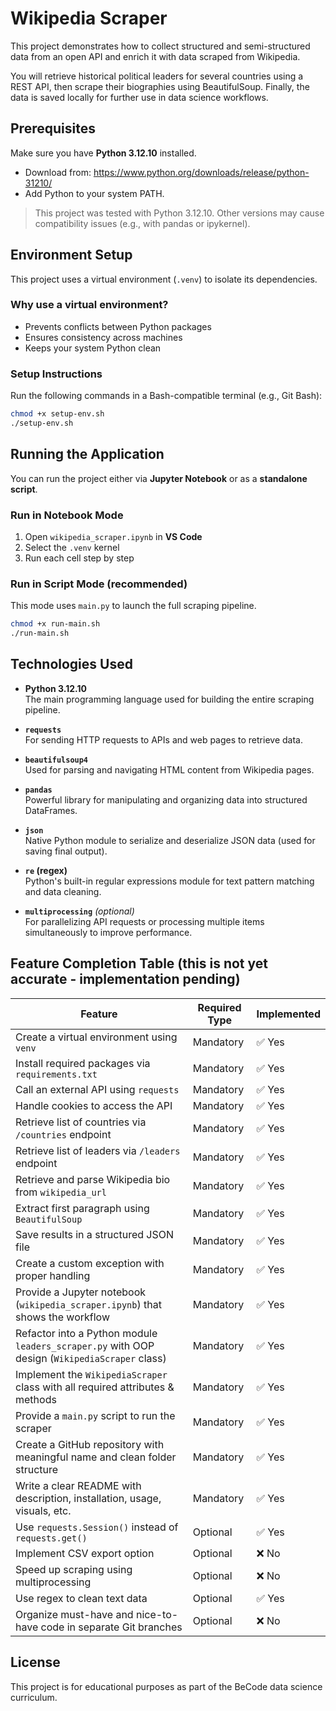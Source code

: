 # Wikipedia Scraper 


This project demonstrates how to collect structured and semi-structured data from an open API and enrich it with data scraped from Wikipedia.

You will retrieve historical political leaders for several countries using a REST API, then scrape their biographies using BeautifulSoup. Finally, the data is saved locally for further use in data science workflows.



## Prerequisites

Make sure you have **Python 3.12.10** installed.

- Download from: https://www.python.org/downloads/release/python-31210/
- Add Python to your system PATH.

>  This project was tested with Python 3.12.10. Other versions may cause compatibility issues (e.g., with pandas or ipykernel).


## Environment Setup

This project uses a virtual environment (`.venv`) to isolate its dependencies.

### Why use a virtual environment?

- Prevents conflicts between Python packages
- Ensures consistency across machines
- Keeps your system Python clean

### Setup Instructions

Run the following commands in a Bash-compatible terminal (e.g., Git Bash):

```bash
chmod +x setup-env.sh
./setup-env.sh
```

## Running the Application

You can run the project either via **Jupyter Notebook** or as a **standalone script**.

### Run in Notebook Mode

1. Open `wikipedia_scraper.ipynb` in **VS Code**
2. Select the `.venv` kernel
3. Run each cell step by step


### Run in Script Mode (recommended)

This mode uses `main.py` to launch the full scraping pipeline.

```bash
chmod +x run-main.sh
./run-main.sh
```
## Technologies Used

- **Python 3.12.10**  
  The main programming language used for building the entire scraping pipeline.

- **`requests`**  
  For sending HTTP requests to APIs and web pages to retrieve data.

- **`beautifulsoup4`**  
  Used for parsing and navigating HTML content from Wikipedia pages.

- **`pandas`**  
  Powerful library for manipulating and organizing data into structured DataFrames.

- **`json`**  
  Native Python module to serialize and deserialize JSON data (used for saving final output).

- **`re` (regex)**  
  Python's built-in regular expressions module for text pattern matching and data cleaning.

- **`multiprocessing`** *(optional)*  
  For parallelizing API requests or processing multiple items simultaneously to improve performance.

## Feature Completion Table (**this is not yet accurate - implementation pending**)

| Feature                                                                                                    | Required Type  | Implemented |
|------------------------------------------------------------------------------------------------------------|----------------------|-------------|
| Create a virtual environment using `venv`                                                                  | Mandatory      | ✅ Yes |
| Install required packages via `requirements.txt`                                                           | Mandatory      | ✅ Yes |
| Call an external API using `requests`                                                                      | Mandatory      | ✅ Yes |
| Handle cookies to access the API                                                                           | Mandatory      | ✅ Yes |
| Retrieve list of countries via `/countries` endpoint                                                       | Mandatory      | ✅ Yes |
| Retrieve list of leaders via `/leaders` endpoint                                                           | Mandatory      | ✅ Yes |
| Retrieve and parse Wikipedia bio from `wikipedia_url`                                                     | Mandatory       | ✅ Yes |
| Extract first paragraph using `BeautifulSoup`                                                              | Mandatory      | ✅ Yes |
| Save results in a structured JSON file                                                                     | Mandatory      | ✅ Yes |
| Create a custom exception with proper handling                                                             | Mandatory      | ✅ Yes |
| Provide a Jupyter notebook (`wikipedia_scraper.ipynb`) that shows the workflow                            | Mandatory       | ✅ Yes |
| Refactor into a Python module `leaders_scraper.py` with OOP design (`WikipediaScraper` class)             | Mandatory       | ✅ Yes |
| Implement the `WikipediaScraper` class with all required attributes & methods                             | Mandatory       | ✅ Yes |
| Provide a `main.py` script to run the scraper                                                              | Mandatory      | ✅ Yes |
| Create a GitHub repository with meaningful name and clean folder structure                                 | Mandatory      | ✅ Yes |
| Write a clear README with description, installation, usage, visuals, etc.                                  | Mandatory      | ✅ Yes |
| Use `requests.Session()` instead of `requests.get()`                                                       | Optional       | ✅ Yes |
| Implement CSV export option                                                                                | Optional       | ❌ No  |
| Speed up scraping using multiprocessing                                                                    | Optional       | ❌ No  |
| Use regex to clean text data                                                                               | Optional       | ✅ Yes |
| Organize must-have and nice-to-have code in separate Git branches                                          | Optional       | ❌ No  |


## License
This project is for educational purposes as part of the BeCode data science curriculum.